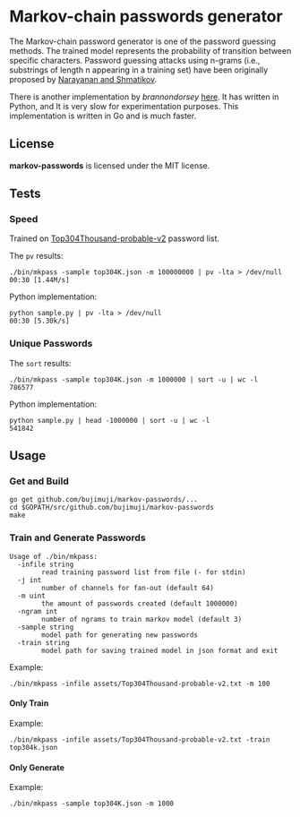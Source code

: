 # Markov-chain passwords generator
The Markov-chain password generator is one of the password guessing methods. The trained model represents the probability of transition between specific characters.
Password guessing attacks using n-grams (i.e., substrings of length n appearing in a training set) have been originally proposed by [Narayanan and Shmatikov](https://www.cs.cornell.edu/~shmat/shmat_ccs05pwd.pdf).

There is another implementation by *brannondorsey* [here](https://github.com/brannondorsey/markov-passwords).
It has written in Python, and It is very slow for experimentation purposes. This implementation is written in Go and is much faster.

## License
**markov-passwords** is licensed under the MIT license.

## Tests

### Speed
Trained on [Top304Thousand-probable-v2](https://weakpass.com/wordlist/1859) password list.

The `pv` results:
```shell
./bin/mkpass -sample top304K.json -m 100000000 | pv -lta > /dev/null
00:30 [1.44M/s]
```
Python implementation:
```shell
python sample.py | pv -lta > /dev/null
00:30 [5.30k/s]
```

### Unique Passwords
The `sort` results:
```shell
./bin/mkpass -sample top304K.json -m 1000000 | sort -u | wc -l
786577
```
Python implementation:
```shell
python sample.py | head -1000000 | sort -u | wc -l
541842
```

## Usage
### Get and Build
```shell
go get github.com/bujimuji/markov-passwords/...
cd $GOPATH/src/github.com/bujimuji/markov-passwords
make
```

### Train and Generate Passwords
```
Usage of ./bin/mkpass:
  -infile string
    	read training password list from file (- for stdin)
  -j int
    	number of channels for fan-out (default 64)
  -m uint
    	the amount of passwords created (default 1000000)
  -ngram int
    	number of ngrams to train markov model (default 3)
  -sample string
    	model path for generating new passwords
  -train string
    	model path for saving trained model in json format and exit
```
Example:
```shell
./bin/mkpass -infile assets/Top304Thousand-probable-v2.txt -m 100
```
#### Only Train
Example:
```shell
./bin/mkpass -infile assets/Top304Thousand-probable-v2.txt -train top304k.json
```

#### Only Generate
Example: 
```shell
./bin/mkpass -sample top304K.json -m 1000
```
